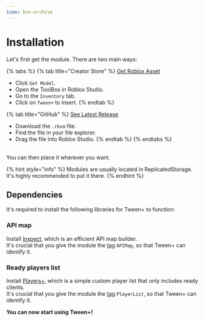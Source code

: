 ```yaml
---
icon: box-archive
---
```


# Installation

Let's first get the module. There are two main ways:

{% tabs %}
{% tab title="Creator Store" %}
<a href="https://create.roblox.com/store/asset/100081703118723" class="button primary">Get Roblox Asset</a>

* Click `Get Model`.
* Open the ToolBox in Roblox Studio.
* Go to the `Inventory` tab.
* Click on `Tween+` to insert.
{% endtab %}

{% tab title="GitHub" %}
<a href="https://github.com/AlexanderLindholt/TweenPlus/releases/latest" class="button primary">See Latest Release</a>

* Download the `.rbxm` file.
* Find the file in your file explorer.
* Drag the file into Roblox Studio.
{% endtab %}
{% endtabs %}

\
You can then place it wherever you want.

{% hint style="info" %}
Modules are usually located in ReplicatedStorage. It's highly recommended to put it there.
{% endhint %}



## Dependencies

It's required to install the following libraries for Tween+ to function:



### API map

Install [Inxpect](https://devforum.roblox.com/t/3799622), which is an efficient API map builder.\
It's crucial that you give the module the [tag](https://create.roblox.com/docs/studio/properties#instance-tags) `APIMap`, so that Tween+ can identify it.



### Ready players list

Install [Players+](https://github.com/AlexanderLindholt/PlayersPlus), which is a simple custom player list that only includes ready clients.\
It's crucial that you give the module the [tag](https://create.roblox.com/docs/studio/properties#instance-tags) `PlayerList`, so that Tween+ can identify it.



**You can now start using Tween+!**
